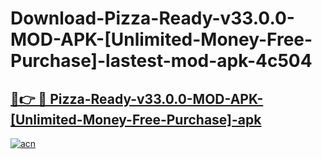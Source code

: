 # Download-Pizza-Ready-v33.0.0-MOD-APK-[Unlimited-Money-Free-Purchase]-lastest-mod-apk-4c504

<h2><a href="https://apkcomod.com?title=Pizza-Ready-v33.0.0-MOD-APK-[Unlimited-Money-Free-Purchase]">🔗👉 🔴 Pizza-Ready-v33.0.0-MOD-APK-[Unlimited-Money-Free-Purchase]-apk </a></h2>

[![acn](https://github.com/user-attachments/assets/0f9c940e-d8b0-45ae-aac7-cd30a18b3e1c)](https://apkcomod.com?title=Pizza-Ready-v33.0.0-MOD-APK-[Unlimited-Money-Free-Purchase])
